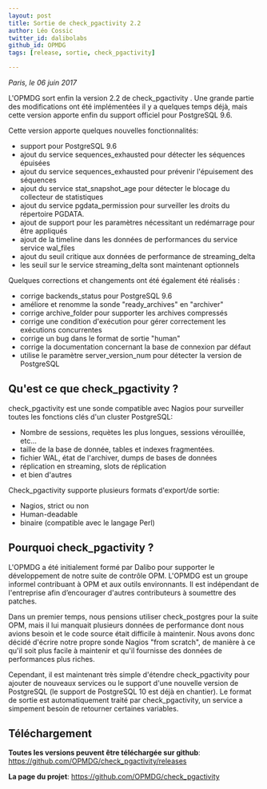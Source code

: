 ```yaml
---
layout: post
title: Sortie de check_pgactivity 2.2
author: Léo Cossic
twitter_id: dalibolabs
github_id: OPMDG
tags: [release, sortie, check_pgactivity]

---
```

*Paris, le 06 juin 2017*


L'OPMDG sort enfin la version 2.2 de check\_pgactivity . Une grande partie des
modifications ont été implémentées il y a quelques temps déjà, mais cette
version apporte enfin du support officiel pour PostgreSQL 9.6.

<!--MORE-->

Cette version apporte quelques nouvelles fonctionnalités:

* support pour PostgreSQL 9.6
* ajout du service sequences\_exhausted pour détecter les séquences épuisées
* ajout du service sequences_exhausted pour prévenir l'épuisement des séquences
* ajout du service stat_snapshot\_age pour détecter le blocage du collecteur de statistiques
* ajout du service pgdata_permission pour surveiller les droits du répertoire PGDATA.
* ajout de support pour les paramètres nécessitant un redémarrage pour être appliqués
* ajout de la timeline dans les données de performances du service service wal\_files
* ajout du seuil critique aux données de performance de streaming_delta
* les seuil sur le service streaming_delta sont maintenant optionnels

Quelques corrections et changements ont été également été réalisés :

* corrige backends\_status pour PostgreSQL 9.6
* améliore et renomme la sonde "ready_archives" en "archiver"
* corrige archive\_folder pour supporter les archives compressés
* corrige une condition d'exécution pour gérer correctement les exécutions concurrentes
* corrige un bug dans le format de sortie "human"
* corrige la documentation concernant la base de connexion par défaut
* utilise le paramètre server\_version\_num pour détecter la version de PostgreSQL

## Qu'est ce que check_pgactivity ?

check_pgactivity est une sonde compatible avec Nagios pour surveiller toutes les
fonctions clés d'un cluster PostgreSQL:

* Nombre de sessions, requètes les plus longues, sessions vérouillée, etc...
* taille de la base de donnée, tables et indexes fragmentées.
* fichier WAL, état de l'archiver, dumps de bases de données
* réplication en streaming, slots de réplication
* et bien d'autres

Check_pgactivity supporte plusieurs formats d'export/de sortie:

* Nagios, strict ou non
* Human-deadable
* binaire (compatible avec le langage Perl)

## Pourquoi check_pgactivity ?

L'OPMDG a été initialement formé par Dalibo pour supporter le développement de notre suite de contrôle OPM. L'OPMDG est un groupe informel contribuant à OPM et aux outils environnants. Il est indépendant de l'entreprise afin d’encourager d'autres contributeurs à soumettre des patches.

Dans un premier temps, nous pensions utiliser check_postgres pour la suite OPM, mais il lui manquait plusieurs données de performance dont nous avions besoin et le code source était difficile à maintenir. Nous avons donc décidé d'écrire notre propre sonde Nagios "from scratch", de manière à ce qu'il soit plus facile à maintenir et qu'il fournisse des données de performances plus riches.

Cependant, il est maintenant très simple d'étendre check\_pgactivity pour ajouter de nouveaux services ou le support d'une nouvelle version de PostgreSQL (le support de PostgreSQL 10 est déjà en chantier). Le format de sortie est automatiquement traité par check_pgactivity, un service a simpement besoin de retourner certaines variables.


## Téléchargement

**Toutes les versions peuvent être téléchargée sur github**: <https://github.com/OPMDG/check_pgactivity/releases>

**La page du projet**: <https://github.com/OPMDG/check_pgactivity>

